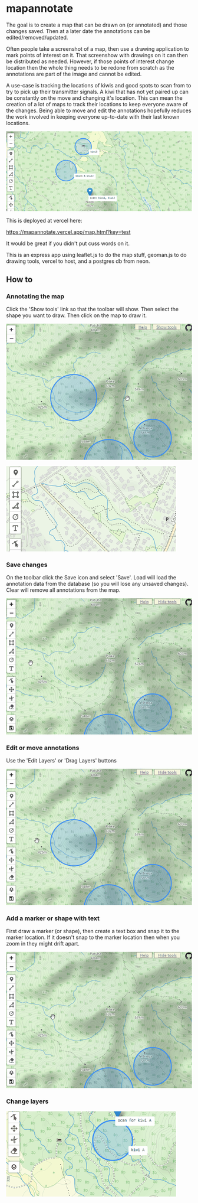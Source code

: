 # mapannotate

The goal is to create a map that can be drawn on (or annotated) and those changes saved. Then at a later date the annotations can be edited/removed/updated. 

Often people take a screenshot of a map, then use a drawing application to mark points of interest on it. That screenshow with drawings on it can then be distributed as needed. 
However, if those points of interest change location then the whole thing needs to be redone from scratch as the annotations are part of the image and cannot be edited.

A use-case is tracking the locations of kiwis and good spots to scan from to try to pick up their transmitter signals. 
A kiwi that has not yet paired up can be constantly on the move and changing it's location. 
This can mean the creation of a lot of maps to track their locations to keep everyone aware of the changes. 
Being able to move and edit the annotations hopefully reduces the work involved in keeping everyone up-to-date with their last known locations.

![Example 1](examples/mapannotate01.gif "Image of UI")

This is deployed at vercel here:

https://mapannotate.vercel.app/map.html?key=test

It would be great if you didn't put cuss words on it.


This is an express app using leaflet.js to do the map stuff, geoman.js to do drawing tools, vercel to host, and a postgres db from neon.



## How to

### Annotating the map

Click the 'Show tools' link so that the toolbar will show. Then select the shape you want to draw. Then click on the map to draw it.

![Example 6](examples/mapannotate06.gif "Image of UI")

![Example 4](examples/mapannotate04.gif "Image of UI")

### Save changes

On the toolbar click the Save icon and select 'Save'. Load will load the annotation data from the database (so you will lose any unsaved changes). Clear will remove all annotations from the map.

![Example 5](examples/mapannotate05.gif "Image of UI")

### Edit or move annotations

Use the 'Edit Layers' or 'Drag Layers' buttons

![Example 7](examples/mapannotate07.gif "Image of UI")

### Add a marker or shape with text

First draw a marker (or shape), then create a text box and snap it to the marker location. If it doesn't snap to the marker location then when you zoom in they might drift apart.

![Example 8](examples/mapannotate08.gif "Image of UI")

### Change layers

![Example 2](examples/mapannotate02.gif "Image of UI")
